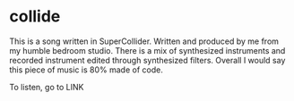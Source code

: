 # collide
This is a song written in SuperCollider. 
Written and produced by me from my humble bedroom studio.
There is a mix of synthesized instruments and recorded instrument edited through synthesized filters. Overall I would 
say this piece of music is 80% made of code.

To listen, go to LINK
